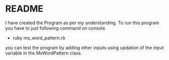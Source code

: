 # README

I have created the Program as per my understanding. To run this program you have to just following command on console.


* ruby ms_word_pattern.rb

you can test the program by adding other inputs using updation of the input variable in the MsWordPattern class.
